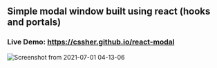 ## Simple modal window built using react (hooks and portals)

### Live Demo:  https://cssher.github.io/react-modal
![Screenshot from 2021-07-01 04-13-06](https://user-images.githubusercontent.com/51695282/124040598-cf80cc80-da22-11eb-8e71-7902add05324.png)
